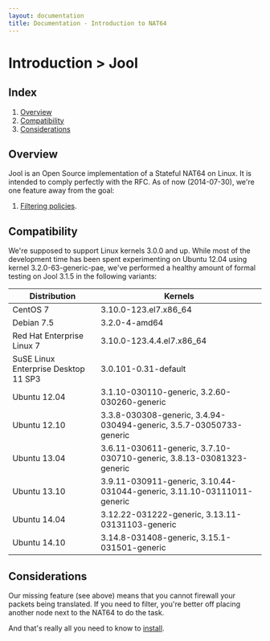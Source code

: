 ```yaml
---
layout: documentation
title: Documentation - Introduction to NAT64
---
```


# Introduction > Jool

## Index

1. [Overview](#overview)
2. [Compatibility](#compatibility)
3. [Considerations](#considerations)

## Overview

Jool is an Open Source implementation of a Stateful NAT64 on Linux. It is intended to comply perfectly with the RFC. As of now (2014-07-30), we're one feature away from the goal:

1. <a href="https://github.com/NICMx/NAT64/issues/41" target="_blank">Filtering policies</a>.

## Compatibility

We're supposed to support Linux kernels 3.0.0 and up. While most of the development time has been spent experimenting on Ubuntu 12.04 using kernel 3.2.0-63-generic-pae, we've performed a healthy amount of formal testing on Jool 3.1.5 in the following variants:

| Distribution | Kernels |
| -------------|---------|
| CentOS 7 | 3.10.0-123.el7.x86_64 |
| Debian 7.5 | 3.2.0-4-amd64 |
| Red Hat Enterprise Linux 7 | 3.10.0-123.4.4.el7.x86_64 |
| SuSE Linux Enterprise Desktop 11 SP3 | 3.0.101-0.31-default |
| Ubuntu 12.04 | 3.1.10-030110-generic, 3.2.60-030260-generic |
| Ubuntu 12.10 | 3.3.8-030308-generic, 3.4.94-030494-generic, 3.5.7-03050733-generic |
| Ubuntu 13.04 | 3.6.11-030611-generic, 3.7.10-030710-generic, 3.8.13-03081323-generic |
| Ubuntu 13.10 | 3.9.11-030911-generic, 3.10.44-031044-generic, 3.11.10-03111011-generic |
| Ubuntu 14.04 | 3.12.22-031222-generic, 3.13.11-03131103-generic |
| Ubuntu 14.10 | 3.14.8-031408-generic, 3.15.1-031501-generic |

## Considerations

Our missing feature (see above) means that you cannot firewall your packets being translated. If you need to filter, you're better off placing another node next to the NAT64 to do the task.

And that's really all you need to know to [install](mod-install.html).

